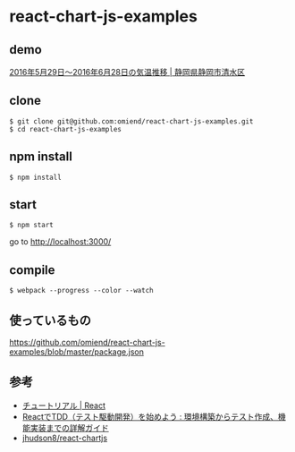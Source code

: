 # react-chart-js-examples

## demo

[2016年5月29日〜2016年6月28日の気温推移 | 静岡県静岡市清水区](file:///Users/kazuomi.endo/my/workspace/omiend.github.io/react-temperature/public/index.html)

## clone

```
$ git clone git@github.com:omiend/react-chart-js-examples.git
$ cd react-chart-js-examples
```

## npm install
```
$ npm install
```

## start
```
$ npm start
```

go to [http://localhost:3000/](http://localhost:3000/)

## compile
```
$ webpack --progress --color --watch
```

## 使っているもの

https://github.com/omiend/react-chart-js-examples/blob/master/package.json

## 参考

- [チュートリアル | React](https://facebook.github.io/react/docs/tutorial-ja-JP.html)
- [ReactでTDD（テスト駆動開発）を始めよう : 環境構築からテスト作成、機能実装までの詳解ガイド](http://postd.cc/getting-started-with-tdd-in-react/)
- [jhudson8/react-chartjs](https://github.com/jhudson8/react-chartjs)

